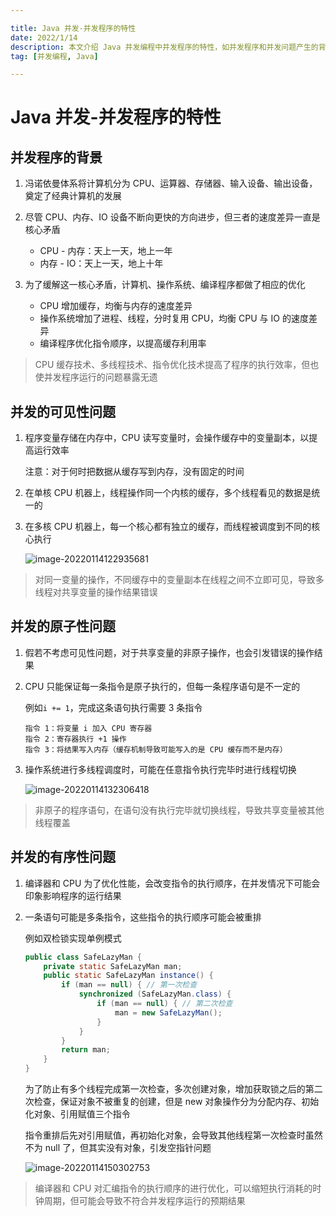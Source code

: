 ```yaml
---

title: Java 并发-并发程序的特性
date: 2022/1/14
description: 本文介绍 Java 并发编程中并发程序的特性，如并发程序和并发问题产生的背景，以及什么是并发的可见性、原子性、有序性问题
tag: [并发编程, Java]

---
```


# Java 并发-并发程序的特性

## 并发程序的背景

1. 冯诺依曼体系将计算机分为 CPU、运算器、存储器、输入设备、输出设备，奠定了经典计算机的发展
2. 尽管 CPU、内存、IO 设备不断向更快的方向进步，但三者的速度差异一直是核心矛盾
   - CPU - 内存：天上一天，地上一年
   - 内存 - IO：天上一天，地上十年

3. 为了缓解这一核心矛盾，计算机、操作系统、编译程序都做了相应的优化
   - CPU 增加缓存，均衡与内存的速度差异
   - 操作系统增加了进程、线程，分时复用 CPU，均衡 CPU 与 IO 的速度差异
   - 编译程序优化指令顺序，以提高缓存利用率

> CPU 缓存技术、多线程技术、指令优化技术提高了程序的执行效率，但也使并发程序运行的问题暴露无遗

## 并发的可见性问题

1. 程序变量存储在内存中，CPU 读写变量时，会操作缓存中的变量副本，以提高运行效率

   注意：对于何时把数据从缓存写到内存，没有固定的时间

2. 在单核 CPU 机器上，线程操作同一个内核的缓存，多个线程看见的数据是统一的

3. 在多核 CPU 机器上，每一个核心都有独立的缓存，而线程被调度到不同的核心执行

   ![image-20220114122935681](https://pic-bed-1258841963.cos.ap-nanjing.myqcloud.com/2022/01/20220114122938336.png)

> 对同一变量的操作，不同缓存中的变量副本在线程之间不立即可见，导致多线程对共享变量的操作结果错误

## 并发的原子性问题

1. 假若不考虑可见性问题，对于共享变量的非原子操作，也会引发错误的操作结果

2. CPU 只能保证每一条指令是原子执行的，但每一条程序语句是不一定的

   例如`i += 1`，完成这条语句执行需要 3 条指令

   ```
   指令 1：将变量 i 加入 CPU 寄存器
   指令 2：寄存器执行 +1 操作
   指令 3：将结果写入内存（缓存机制导致可能写入的是 CPU 缓存而不是内存）
   ```

3. 操作系统进行多线程调度时，可能在任意指令执行完毕时进行线程切换

   ![image-20220114132306418](https://pic-bed-1258841963.cos.ap-nanjing.myqcloud.com/2022/01/20220114132308422.png)

> 非原子的程序语句，在语句没有执行完毕就切换线程，导致共享变量被其他线程覆盖

## 并发的有序性问题

1. 编译器和 CPU 为了优化性能，会改变指令的执行顺序，在并发情况下可能会印象影响程序的运行结果

2. 一条语句可能是多条指令，这些指令的执行顺序可能会被重排

   例如双检锁实现单例模式

   ```java
   public class SafeLazyMan {
       private static SafeLazyMan man;    
       public static SafeLazyMan instance() {
           if (man == null) { // 第一次检查
               synchronized (SafeLazyMan.class) {
                   if (man == null) { // 第二次检查
                       man = new SafeLazyMan();
                   }
               }
           }
           return man;
       }
   }
   ```

   为了防止有多个线程完成第一次检查，多次创建对象，增加获取锁之后的第二次检查，保证对象不被重复的创建，但是 new 对象操作分为分配内存、初始化对象、引用赋值三个指令

   指令重排后先对引用赋值，再初始化对象，会导致其他线程第一次检查时虽然不为 null 了，但其实没有对象，引发空指针问题

   ![image-20220114150302753](https://pic-bed-1258841963.cos.ap-nanjing.myqcloud.com/2022/01/20220114150304897.png)

> 编译器和 CPU 对汇编指令的执行顺序的进行优化，可以缩短执行消耗的时钟周期，但可能会导致不符合并发程序运行的预期结果
